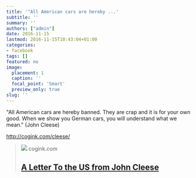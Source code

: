 ```yaml
---
title: '"All American cars are hereby ...'
subtitle: ''
summary: ''
authors: ["admin"]
date: 2016-11-15
lastmod: 2016-11-15T10:43:04+01:00
categories:
- facebook
tags: []
featured: no
image:
  placement: 1
  caption: ''
  focal_point: 'Smart'
  preview_only: true
slug: ''
---
```

"All American cars are hereby banned. They are crap and it is for your own good. When we show you German cars, you will understand what we mean." (John Cleese)

http://cogink.com/cleese/
> [![](https://cogink.com/cleese/cleese.jpg)](http://cogink.com/cleese/)
> cogink.com
> ## [A Letter To the US from John Cleese](http://cogink.com/cleese/)
>

